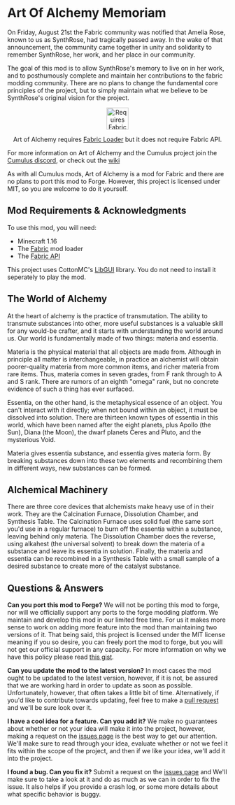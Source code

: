 # Art Of Alchemy Memoriam

On Friday, August 21st the Fabric community was notified that Amelia Rose, known to us as SynthRose, had tragically passed away. In the wake of that announcement, the community came together in unity and solidarity to remember SynthRose, her work, and her place in our community.

The goal of this mod is to allow SynthRose's memory to live on in her work, and to posthumously complete and maintain her contributions to the fabric modding community. There are no plans to change the fundamental core principles of the project, but to simply maintain what we believe to be SynthRose's original vision for the project.

<p align="center">
	<a href="https://www.curseforge.com/minecraft/mc-mods/fabric-api"><img title="Requires Fabric API" height="50" src="https://i.imgur.com/Ol1Tcf8.png"></a>
</p>

<p align="center">Art of Alchemy requires <a href="https://fabricmc.net/use/">Fabric Loader</a> but it does not require Fabric API.</p>

For more information on Art of Alchemy and the Cumulus project join the [Cumulus discord](https://discord.gg/gHMN9mj), or check out the [wiki](https://github.com/Cumulus-Mods/Art-of-Alchemy/wiki)

As with all Cumulus mods, Art of Alchemy is a mod for Fabric and there are no plans to port this mod to Forge. However, this project is licensed under MIT, so you are welcome to do it yourself.

## Mod Requirements & Acknowledgments
To use this mod, you will need:

* Minecraft 1.16
* The [Fabric](https://fabricmc.net/) mod loader
* The [Fabric API](https://www.curseforge.com/minecraft/mc-mods/fabric-api)

This project uses CottonMC's [LibGUI](https://www.curseforge.com/minecraft/mc-mods/libgui) library. You do not need to install it seperately to play the mod.

## The World of Alchemy
At the heart of alchemy is the practice of transmutation. The ability to transmute substances into other, more useful substances is a valuable skill for any would-be crafter, and it starts with understanding the world around us. Our world is fundamentally made of two things: materia and essentia.

Materia is the physical material that all objects are made from. Although in principle all matter is interchangeable, in practice an alchemist will obtain poorer-quality materia from more common items, and richer materia from rare items. Thus, materia comes in seven grades, from F rank through to A and S rank. There are rumors of an eighth "omega" rank, but no concrete evidence of such a thing has ever surfaced.

Essentia, on the other hand, is the metaphysical essence of an object. You can't interact with it directly; when not bound within an object, it must be dissolved into solution. There are thirteen known types of essentia in this world, which have been named after the eight planets, plus Apollo (the Sun), Diana (the Moon), the dwarf planets Ceres and Pluto, and the mysterious Void.

Materia gives essentia substance, and essentia gives materia form. By breaking substances down into these two elements and recombining them in different ways, new substances can be formed.

## Alchemical Machinery
There are three core devices that alchemists make heavy use of in their work. They are the Calcination Furnace, Dissolution Chamber, and Synthesis Table. The Calcination Furnace uses solid fuel (the same sort you'd use in a regular furnace) to burn off the essentia within a substance, leaving behind only materia. The Dissolution Chamber does the reverse, using alkahest (the universal solvent) to break down the materia of a substance and leave its essentia in solution. Finally, the materia and essentia can be recombined in a Synthesis Table with a small sample of a desired substance to create more of the catalyst substance.

## Questions & Answers

**Can you port this mod to Forge?**
We will not be porting this mod to forge, nor will we officially support any ports to the forge modding platform. We maintain and develop this mod in our limited free time. For us it makes more sense to work on adding more feature into the mod than maintaining two versions of it. That being said, this project is licensed under the MIT license meaning if you so desire, you can freely port the mod to forge, but you will not get our official support in any capacity. For more information on why we have this policy please read [this gist](https://gist.github.com/Vaerian/12b5e8afe1593bf07ea672ed208ac617).

**Can you update the mod to the latest version?**
In most cases the mod ought to be updated to the latest version, however, if it is not, be assured that we are working hard in order to update as soon as possible. Unfortunately, however, that often takes a little bit of time. Alternatively, if you'd like to contribute towards updating, feel free to make a [pull request](https://github.com/Cumulus-Mods/Art-of-Alchemy/pulls) and we'll be sure look over it.

**I have a cool idea for a feature. Can you add it?**
We make no guarantees about whether or not your idea will make it into the project, however, making a request on the [issues page](https://github.com/Cumulus-Mods/Art-of-Alchemy/issues) is the best way to get our attention. We'll make sure to read through your idea, evaluate whether or not we feel it fits within the scope of the project, and then if we like your idea, we'll add it into the project.

**I found a bug. Can you fix it?**
Submit a request on the [issues page](https://github.com/Cumulus-Mods/Art-of-Alchemy/issues) and We'll make sure to take a look at it and do as much as we can in order to fix the issue. It also helps if you provide a crash log, or some more details about what specific behavior is buggy.
